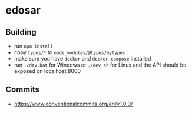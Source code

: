 # edosar

## Building

- run `npm install`
- copy `types/*` to `node_modules/@types/mytypes`
- make sure you have `docker` and `docker-compose` installed
- run `./dev.bat` for Windows or `./dev.sh` for Linux and the API should be exposed on localhost:8000

## Commits

- https://www.conventionalcommits.org/en/v1.0.0/
